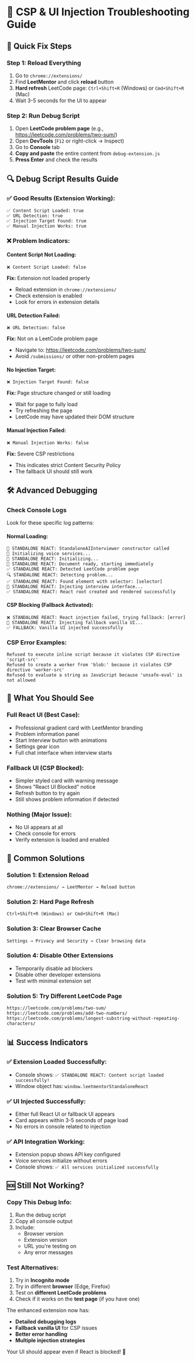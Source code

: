 # 🔧 CSP & UI Injection Troubleshooting Guide

## 🚀 **Quick Fix Steps**

### **Step 1: Reload Everything**
1. Go to `chrome://extensions/`
2. Find **LeetMentor** and click **reload** button
3. **Hard refresh** LeetCode page: `Ctrl+Shift+R` (Windows) or `Cmd+Shift+R` (Mac)
4. Wait 3-5 seconds for the UI to appear

### **Step 2: Run Debug Script**
1. Open **LeetCode problem page** (e.g., https://leetcode.com/problems/two-sum/)
2. Open **DevTools** (`F12` or right-click → Inspect)
3. Go to **Console** tab
4. **Copy and paste** the entire content from `debug-extension.js`
5. **Press Enter** and check the results

## 🔍 **Debug Script Results Guide**

### ✅ **Good Results (Extension Working):**
```
✅ Content Script Loaded: true
✅ URL Detection: true  
✅ Injection Target Found: true
✅ Manual Injection Works: true
```

### ❌ **Problem Indicators:**

#### **Content Script Not Loading:**
```
❌ Content Script Loaded: false
```
**Fix:** Extension not loaded properly
- Reload extension in `chrome://extensions/`
- Check extension is enabled
- Look for errors in extension details

#### **URL Detection Failed:**
```
❌ URL Detection: false
```
**Fix:** Not on a LeetCode problem page
- Navigate to: https://leetcode.com/problems/two-sum/
- Avoid `/submissions/` or other non-problem pages

#### **No Injection Target:**
```
❌ Injection Target Found: false
```
**Fix:** Page structure changed or still loading
- Wait for page to fully load
- Try refreshing the page
- LeetCode may have updated their DOM structure

#### **Manual Injection Failed:**
```
❌ Manual Injection Works: false
```
**Fix:** Severe CSP restrictions
- This indicates strict Content Security Policy
- The fallback UI should still work

## 🛠️ **Advanced Debugging**

### **Check Console Logs**
Look for these specific log patterns:

#### **Normal Loading:**
```
🚀 STANDALONE REACT: StandaloneAIInterviewer constructor called
🎤 Initializing voice services...
🚀 STANDALONE REACT: Initializing...
🚀 STANDALONE REACT: Document ready, starting immediately
✅ STANDALONE REACT: Detected LeetCode problem page
🔍 STANDALONE REACT: Detecting problem...
✅ STANDALONE REACT: Found element with selector: [selector]
💉 STANDALONE REACT: Injecting interview interface...
✅ STANDALONE REACT: React root created and rendered successfully
```

#### **CSP Blocking (Fallback Activated):**
```
❌ STANDALONE REACT: React injection failed, trying fallback: [error]
🔄 STANDALONE REACT: Injecting fallback vanilla UI...
✅ FALLBACK: Vanilla UI injected successfully
```

### **CSP Error Examples:**
```
Refused to execute inline script because it violates CSP directive 'script-src'
Refused to create a worker from 'blob:' because it violates CSP directive 'worker-src'
Refused to evaluate a string as JavaScript because 'unsafe-eval' is not allowed
```

## 🎯 **What You Should See**

### **Full React UI (Best Case):**
- Professional gradient card with LeetMentor branding
- Problem information panel
- Start Interview button with animations
- Settings gear icon
- Full chat interface when interview starts

### **Fallback UI (CSP Blocked):**
- Simpler styled card with warning message
- Shows "React UI Blocked" notice
- Refresh button to try again
- Still shows problem information if detected

### **Nothing (Major Issue):**
- No UI appears at all
- Check console for errors
- Verify extension is loaded and enabled

## 🔧 **Common Solutions**

### **Solution 1: Extension Reload**
```
chrome://extensions/ → LeetMentor → Reload button
```

### **Solution 2: Hard Page Refresh**
```
Ctrl+Shift+R (Windows) or Cmd+Shift+R (Mac)
```

### **Solution 3: Clear Browser Cache**
```
Settings → Privacy and Security → Clear browsing data
```

### **Solution 4: Disable Other Extensions**
- Temporarily disable ad blockers
- Disable other developer extensions
- Test with minimal extension set

### **Solution 5: Try Different LeetCode Page**
```
https://leetcode.com/problems/two-sum/
https://leetcode.com/problems/add-two-numbers/
https://leetcode.com/problems/longest-substring-without-repeating-characters/
```

## 📊 **Success Indicators**

### **✅ Extension Loaded Successfully:**
- Console shows: `✅ STANDALONE REACT: Content script loaded successfully!`
- Window object has: `window.leetmentorStandaloneReact`

### **✅ UI Injected Successfully:**
- Either full React UI or fallback UI appears
- Card appears within 3-5 seconds of page load
- No errors in console related to injection

### **✅ API Integration Working:**
- Extension popup shows API key configured
- Voice services initialize without errors
- Console shows: `✅ All services initialized successfully`

## 🆘 **Still Not Working?**

### **Copy This Debug Info:**
1. Run the debug script
2. Copy all console output
3. Include:
   - Browser version
   - Extension version  
   - URL you're testing on
   - Any error messages

### **Test Alternatives:**
1. Try in **Incognito mode**
2. Try in different **browser** (Edge, Firefox)
3. Test on **different LeetCode problems**
4. Check if it works on the **test page** (if you have one)

The enhanced extension now has:
- **Detailed debugging logs**
- **Fallback vanilla UI** for CSP issues
- **Better error handling**
- **Multiple injection strategies**

Your UI should appear even if React is blocked! 🎉
